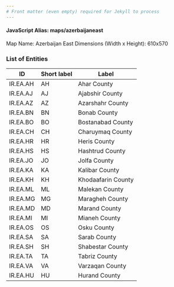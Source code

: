 ```yaml
---
# Front matter (even empty) required for Jekyll to process
---
```


#### JavaScript Alias: maps/azerbaijaneast

Map Name: Azerbaijan East
Dimensions (Width x Height): 610x570

### List of Entities

| ID       | Short label | Label              |
| -------- | ----------- | ------------------ |
| IR.EA.AH | AH          | Ahar County        |
| IR.EA.AJ | AJ          | Ajabshir County    |
| IR.EA.AZ | AZ          | Azarshahr County   |
| IR.EA.BN | BN          | Bonab County       |
| IR.EA.BO | BO          | Bostanabad County  |
| IR.EA.CH | CH          | Charuymaq County   |
| IR.EA.HR | HR          | Heris County       |
| IR.EA.HS | HS          | Hashtrud County    |
| IR.EA.JO | JO          | Jolfa County       |
| IR.EA.KA | KA          | Kalibar County     |
| IR.EA.KH | KH          | Khodaafarin County |
| IR.EA.ML | ML          | Malekan County     |
| IR.EA.MG | MG          | Maragheh County    |
| IR.EA.MD | MD          | Marand County      |
| IR.EA.MI | MI          | Mianeh County      |
| IR.EA.OS | OS          | Osku County        |
| IR.EA.SA | SA          | Sarab County       |
| IR.EA.SH | SH          | Shabestar County   |
| IR.EA.TA | TA          | Tabriz County      |
| IR.EA.VA | VA          | Varzaqan County    |
| IR.EA.HU | HU          | Hurand County      |
